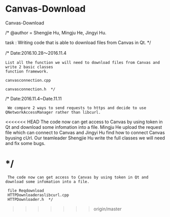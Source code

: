 # Canvas-Download
Canvas-Download

/*
@author = Shengjie Hu, Mingju He, Jingyi Hu. 


task : Writing code that is able to download files from Canvas in Qt.
*/  
 
 
/*  Date:2016.10.28～2016.11.4  
   
    List all the function we will need to download files from Canvas and write 2 basic classes 
    function framework.  
    
    canvasconnection.cpp
    
    canvasconnection.h  */


/*  Date:2016.11.4~Date.11.11 

     We compare 2 ways to send requests to https and decide to use QNetworkAccessManager rather than libcurl. 
<<<<<<< HEAD
     The code now can get access to Canvas by using token in Qt and download some infomation into a file.
     Mingju He upload the request file which can connect to Canvas and  Jingyi Hu find how to connect Canvas
     byusing cUrl.   Our teamleader Shengjie Hu write the full classes we will need and fix some bugs. 


*/ 
=======
     The code now can get access to Canvas by using token in Qt and download some infomation into a file.  
     
     file Reqdownload
     HTTPDownloaderaslibcurl.cpp
     HTTPDownloader.h  */ 
>>>>>>> origin/master
     
    

